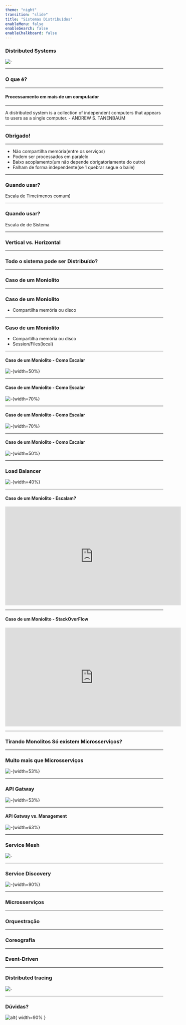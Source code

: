 ```yaml
---
theme: "night"
transition: "slide"
title: "Sistemas Distribuídos"
enableMenu: false
enableSearch: false
enableChalkboard: false
---
```


### Distributed Systems

![-](https://inelpandzic.com/wp-content/uploads/2021/04/blockchain-3508589_1280-min.png)

---

### O que é?

---

#### Processamento em mais de um computador

---

A distributed system is a collection of independent computers that appears to users as a single computer. - ANDREW S. TANENBAUM

---

### Obrigado!

---

- Não compartilha memória(entre os serviços)
- Podem ser processados em paralelo
- Baixo acoplamento(um não depende obrigatoriamente do outro)
- Falham de forma independente(se 1 quebrar segue o baile)

---

### Quando usar?

Escala de Time(menos comum)

---

### Quando usar?

Escala de de Sistema

---

### Vertical vs. Horizontal

---

### Todo o sistema pode ser Distribuído?

---

### Caso de um Moniolito

---

### Caso de um Moniolito

- Compartilha memória ou disco

---

### Caso de um Moniolito

- Compartilha memória ou disco
- Session/Files(local)

---

#### Caso de um Moniolito - Como Escalar

![-](./Images/monolito.png){width=50%}

---

#### Caso de um Moniolito - Como Escalar

![-](./Images/monolito-2.png){width=70%}

---

#### Caso de um Moniolito - Como Escalar

![-](./Images/monolito-3.png){width=70%}

---

#### Caso de um Moniolito - Como Escalar

![-](./Images/monolito-4.png){width=50%}

---

### Load Balancer

![-](./Images/loadBalancer.png){width=40%}

---

#### Caso de um Moniolito - Escalam?

<iframe width="560" height="315" src="https://www.youtube.com/embed/BiA_TfW76mc" title="YouTube video player" frameborder="0" allow="accelerometer; autoplay; clipboard-write; encrypted-media; gyroscope; picture-in-picture" allowfullscreen></iframe>

---

#### Caso de um Moniolito - StackOverFlow

<iframe width="560" height="315" src="https://www.youtube.com/embed/7LEWQZim5O4" title="YouTube video player" frameborder="0" allow="accelerometer; autoplay; clipboard-write; encrypted-media; gyroscope; picture-in-picture" allowfullscreen></iframe>

---

### Tirando Monolitos Só existem Microsserviços?

---

### Muito mais que Microsserviços

![-](./Images/grandesServicos.png){width=53%}

---

### API Gatway

![-](./Images/apiGatway.png){width=53%}

---

#### API Gatway vs. Management


![-](./Images/apiManagement.png){width=63%}

---

### Service Mesh

![-](./Images/servicemesh.png)

---

### Service Discovery

![-](./Images/serviceDiscovery.png){width=90%}

---

### Microsserviços

---

### Orquestração

---

### Coreografia

---

### Event-Driven

---

### Distributed tracing

![-](https://miro.medium.com/max/1191/1*O4Kb0ToSpFXLxEF4xKPWXA.png)

---

### Dúvidas?

![alt](https://media3.giphy.com/media/3o6MbudLhIoFwrkTQY/giphy.gif?cid=790b76117789c6161150915091725a365bdeac4e06fd01cd&rid=giphy.gif&ct=g){ width=90% }

